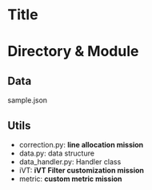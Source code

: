 # Title

# Directory & Module

## Data

sample.json

## Utils

- correction.py: **line allocation mission**
- data.py: data structure
- data_handler.py: Handler class
- iVT: **iVT Filter customization mission**
- metric: **custom metric mission**



